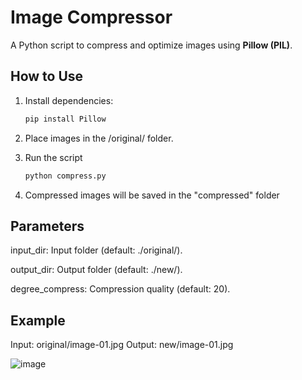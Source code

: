 # Image Compressor

A Python script to compress and optimize images using **Pillow (PIL)**.

## How to Use

1. Install dependencies:

   ```bash
   pip install Pillow
2. Place images in the /original/ folder.
  
3. Run the script
   ```bash
   python compress.py
4. Compressed images will be saved in the "compressed" folder

## Parameters
input_dir: Input folder (default: ./original/).

output_dir: Output folder (default: ./new/).

degree_compress: Compression quality (default: 20).

## Example
Input: original/image-01.jpg
Output: new/image-01.jpg

![image](https://github.com/user-attachments/assets/1ab90b39-a989-48ad-b0d0-abcba6a0cd19)
